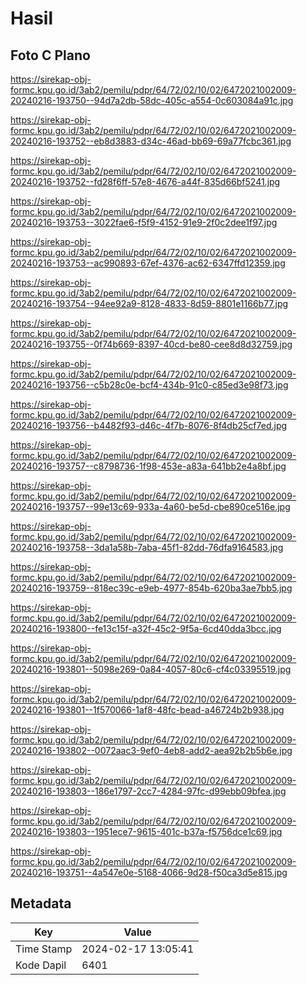 # Hasil

## Foto C Plano

https://sirekap-obj-formc.kpu.go.id/3ab2/pemilu/pdpr/64/72/02/10/02/6472021002009-20240216-193750--94d7a2db-58dc-405c-a554-0c603084a91c.jpg

https://sirekap-obj-formc.kpu.go.id/3ab2/pemilu/pdpr/64/72/02/10/02/6472021002009-20240216-193752--eb8d3883-d34c-46ad-bb69-69a77fcbc361.jpg

https://sirekap-obj-formc.kpu.go.id/3ab2/pemilu/pdpr/64/72/02/10/02/6472021002009-20240216-193752--fd28f6ff-57e8-4676-a44f-835d66bf5241.jpg

https://sirekap-obj-formc.kpu.go.id/3ab2/pemilu/pdpr/64/72/02/10/02/6472021002009-20240216-193753--3022fae6-f5f9-4152-91e9-2f0c2dee1f97.jpg

https://sirekap-obj-formc.kpu.go.id/3ab2/pemilu/pdpr/64/72/02/10/02/6472021002009-20240216-193753--ac990893-67ef-4376-ac62-6347ffd12359.jpg

https://sirekap-obj-formc.kpu.go.id/3ab2/pemilu/pdpr/64/72/02/10/02/6472021002009-20240216-193754--94ee92a9-8128-4833-8d59-8801e1166b77.jpg

https://sirekap-obj-formc.kpu.go.id/3ab2/pemilu/pdpr/64/72/02/10/02/6472021002009-20240216-193755--0f74b669-8397-40cd-be80-cee8d8d32759.jpg

https://sirekap-obj-formc.kpu.go.id/3ab2/pemilu/pdpr/64/72/02/10/02/6472021002009-20240216-193756--c5b28c0e-bcf4-434b-91c0-c85ed3e98f73.jpg

https://sirekap-obj-formc.kpu.go.id/3ab2/pemilu/pdpr/64/72/02/10/02/6472021002009-20240216-193756--b4482f93-d46c-4f7b-8076-8f4db25cf7ed.jpg

https://sirekap-obj-formc.kpu.go.id/3ab2/pemilu/pdpr/64/72/02/10/02/6472021002009-20240216-193757--c8798736-1f98-453e-a83a-641bb2e4a8bf.jpg

https://sirekap-obj-formc.kpu.go.id/3ab2/pemilu/pdpr/64/72/02/10/02/6472021002009-20240216-193757--99e13c69-933a-4a60-be5d-cbe890ce516e.jpg

https://sirekap-obj-formc.kpu.go.id/3ab2/pemilu/pdpr/64/72/02/10/02/6472021002009-20240216-193758--3da1a58b-7aba-45f1-82dd-76dfa9164583.jpg

https://sirekap-obj-formc.kpu.go.id/3ab2/pemilu/pdpr/64/72/02/10/02/6472021002009-20240216-193759--818ec39c-e9eb-4977-854b-620ba3ae7bb5.jpg

https://sirekap-obj-formc.kpu.go.id/3ab2/pemilu/pdpr/64/72/02/10/02/6472021002009-20240216-193800--fe13c15f-a32f-45c2-9f5a-6cd40dda3bcc.jpg

https://sirekap-obj-formc.kpu.go.id/3ab2/pemilu/pdpr/64/72/02/10/02/6472021002009-20240216-193801--5098e269-0a84-4057-80c6-cf4c03395519.jpg

https://sirekap-obj-formc.kpu.go.id/3ab2/pemilu/pdpr/64/72/02/10/02/6472021002009-20240216-193801--1f570066-1af8-48fc-bead-a46724b2b938.jpg

https://sirekap-obj-formc.kpu.go.id/3ab2/pemilu/pdpr/64/72/02/10/02/6472021002009-20240216-193802--0072aac3-9ef0-4eb8-add2-aea92b2b5b6e.jpg

https://sirekap-obj-formc.kpu.go.id/3ab2/pemilu/pdpr/64/72/02/10/02/6472021002009-20240216-193803--186e1797-2cc7-4284-97fc-d99ebb09bfea.jpg

https://sirekap-obj-formc.kpu.go.id/3ab2/pemilu/pdpr/64/72/02/10/02/6472021002009-20240216-193803--1951ece7-9615-401c-b37a-f5756dce1c69.jpg

https://sirekap-obj-formc.kpu.go.id/3ab2/pemilu/pdpr/64/72/02/10/02/6472021002009-20240216-193751--4a547e0e-5168-4066-9d28-f50ca3d5e815.jpg


## Metadata

| Key        | Value               |
| ---------- | ------------------- |
| Time Stamp | 2024-02-17 13:05:41 |
| Kode Dapil | 6401                |



